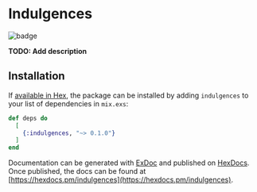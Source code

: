 # Indulgences
![badge](https://action-badges.now.sh/JasonEtco/action-badges?workflow=test)

**TODO: Add description**

## Installation

If [available in Hex](https://hex.pm/docs/publish), the package can be installed
by adding `indulgences` to your list of dependencies in `mix.exs`:

```elixir
def deps do
  [
    {:indulgences, "~> 0.1.0"}
  ]
end
```

Documentation can be generated with [ExDoc](https://github.com/elixir-lang/ex_doc)
and published on [HexDocs](https://hexdocs.pm). Once published, the docs can
be found at [https://hexdocs.pm/indulgences](https://hexdocs.pm/indulgences).

